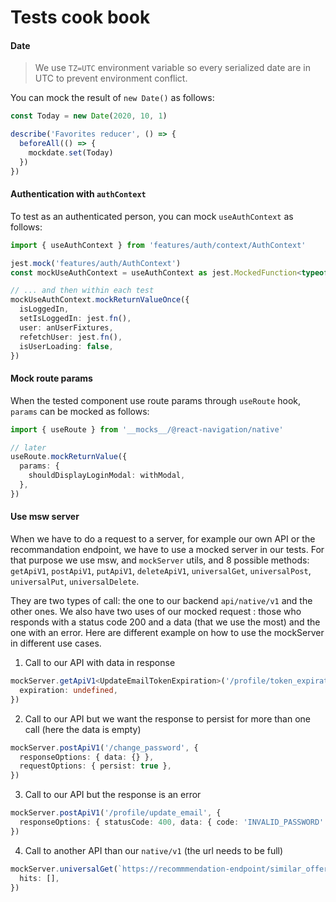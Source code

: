# Tests cook book

#### Date

> We use `TZ=UTC` environment variable so every serialized date are in UTC to prevent environment conflict.

You can mock the result of `new Date()` as follows:

```ts
const Today = new Date(2020, 10, 1)

describe('Favorites reducer', () => {
  beforeAll(() => {
    mockdate.set(Today)
  })
})
```

#### Authentication with `authContext`

To test as an authenticated person, you can mock `useAuthContext` as follows:

```ts
import { useAuthContext } from 'features/auth/context/AuthContext'

jest.mock('features/auth/AuthContext')
const mockUseAuthContext = useAuthContext as jest.MockedFunction<typeof useAuthContext>

// ... and then within each test
mockUseAuthContext.mockReturnValueOnce({
  isLoggedIn,
  setIsLoggedIn: jest.fn(),
  user: anUserFixtures,
  refetchUser: jest.fn(),
  isUserLoading: false,
})
```

#### Mock route params

When the tested component use route params through `useRoute` hook, `params` can be mocked as follows:

```ts
import { useRoute } from '__mocks__/@react-navigation/native'

// later
useRoute.mockReturnValue({
  params: {
    shouldDisplayLoginModal: withModal,
  },
})
```

#### Use msw server

When we have to do a request to a server, for example our own API or the recommandation endpoint, we have to use a mocked server in our tests.
For that purpose we use msw, and `mockServer` utils, and 8 possible methods: `getApiV1`, `postApiV1`, `putApiV1`, `deleteApiV1`, `universalGet`, `universalPost`, `universalPut`, `universalDelete`.

They are two types of call: the one to our backend `api/native/v1` and the other ones. We also have two uses of our mocked request : those who responds with a status code 200 and a data (that we use the most) and the one with an error. Here are different example on how to use the mockServer in different use cases.

1. Call to our API with data in response

```ts
mockServer.getApiV1<UpdateEmailTokenExpiration>('/profile/token_expiration', {
  expiration: undefined,
})
```

2. Call to our API but we want the response to persist for more than one call (here the data is empty)

```ts
mockServer.postApiV1('/change_password', {
  responseOptions: { data: {} },
  requestOptions: { persist: true },
})
```

3. Call to our API but the response is an error

```ts
mockServer.postApiV1('/profile/update_email', {
  responseOptions: { statusCode: 400, data: { code: 'INVALID_PASSWORD' } },
})
```

4. Call to another API than our `native/v1` (the url needs to be full)

```ts
mockServer.universalGet(`https://recommmendation-endpoint/similar_offers/${mockOfferId}`, {
  hits: [],
})
```
